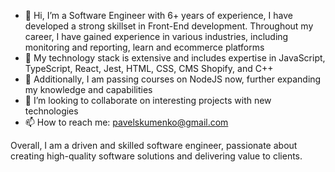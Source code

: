 - 👋 Hi, I’m a Software Engineer with 6+ years of experience, I have developed a strong skillset in Front-End development. Throughout my career, I have gained experience in various industries, including monitoring and reporting, learn and ecommerce platforms
- 👀 My technology stack is extensive and includes expertise in JavaScript, TypeScript, React, Jest, HTML, CSS, CMS Shopify, and C++
- 🌱 Additionally, I am passing courses on NodeJS now, further expanding my knowledge and capabilities
- 💞️ I’m looking to collaborate on interesting projects with new technologies
- 📫 How to reach me: pavelskumenko@gmail.com

Overall, I am a driven and skilled software engineer, passionate about creating high-quality software solutions and delivering value to clients.

<!---
WFZ1/WFZ1 is a ✨ special ✨ repository because its `README.md` (this file) appears on your GitHub profile.
You can click the Preview link to take a look at your changes.
--->

